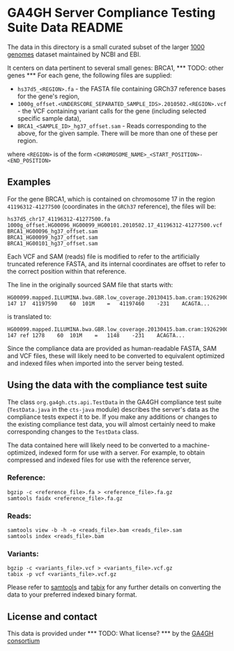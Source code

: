 # GA4GH Server Compliance Testing Suite Data README

The data in this directory is a small curated subset of the larger [1000 genomes](http://www.1000genomes.org) dataset maintained by NCBI and EBI.


It centers on data pertinent to several small genes: BRCA1, *** TODO: other genes ***
For each gene, the following files are supplied:

* `hs37d5_<REGION>.fa`   - the FASTA file containing GRCh37 reference bases for the gene's region,
* `1000g_offset.<UNDERSCORE_SEPARATED_SAMPLE_IDS>.2010502.<REGION>.vcf` - the VCF containing variant calls for the gene (including selected specific sample data),
* `BRCA1_<SAMPLE_ID>_hg37_offset.sam` - Reads corresponding to the above, for the given sample. There will be more than one of these per region.

where `<REGION>` is of the form `<CHROMOSOME_NAME>_<START_POSITION>-<END_POSITION>`

## Examples

For the gene BRCA1, which is contained on chromosome 17 in the region `41196312-41277500` (coordinates in the `GRCh37` reference), the files will be:

    hs37d5_chr17_41196312-41277500.fa
    1000g_offset.HG00096_HG00099_HG00101.2010502.17_41196312-41277500.vcf
    BRCA1_HG00096_hg37_offset.sam
    BRCA1_HG00099_hg37_offset.sam
    BRCA1_HG00101_hg37_offset.sam

Each VCF and SAM (reads) file is modified to refer to the artificially truncated reference FASTA, and its internal coordinates are offset
to refer to the correct position within that reference.


The line in the originally sourced SAM file that starts with:

    HG00099.mapped.ILLUMINA.bwa.GBR.low_coverage.20130415.bam.cram:192629003    147 17  41197590    60  101M    =   41197460    -231    ACAGTA...

is translated to:

    HG00099.mapped.ILLUMINA.bwa.GBR.low_coverage.20130415.bam.cram:192629003    147 ref 1278    60  101M    =   1148    -231    ACAGTA...

Since the compliance data are provided as human-readable FASTA, SAM and VCF files, these will likely need to be converted to equivalent
optimized and indexed files when imported into the server being tested.

## Using the data with the compliance test suite

The class `org.ga4gh.cts.api.TestData` in the GA4GH compliance test suite (`TestData.java` in the `cts-java` module) describes the server's
data as the compliance tests expect it to be.  If you make any additions or changes to the existing
compliance test data, you will almost certainly need to make corresponding changes to the `TestData` class.

The data contained here will likely need to be converted to a machine-optimized, indexed form for use with a server. 
For example, to obtain compressed and indexed files for use with the reference server,

### Reference:

    bgzip -c <reference_file>.fa > <reference_file>.fa.gz
    samtools faidx <reference_file>.fa.gz

### Reads:

    samtools view -b -h -o <reads_file>.bam <reads_file>.sam
    samtools index <reads_file>.bam

### Variants:

    bgzip -c <variants_file>.vcf > <variants_file>.vcf.gz
    tabix -p vcf <variants_file>.vcf.gz

Please refer to [samtools](http://www.htslib.org/doc/samtools.html) and [tabix](http://www.htslib.org/doc/tabix.html) for any further details on converting 
the data to your preferred indexed binary format.


## License and contact

This data is provided under *** TODO: What license? *** by the [GA4GH consortium](http://ga4gh.org)
